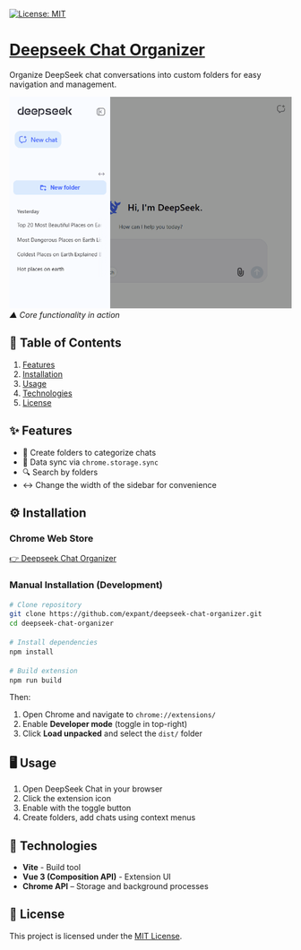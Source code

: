 [![License: MIT](https://img.shields.io/badge/License-MIT-blue.svg)](https://opensource.org/licenses/MIT)

# [Deepseek Chat Organizer](https://chromewebstore.google.com/detail/deepseek-chat-organizer/ajbfmjhmdhjoekmecolhelofdefepkdn?authuser=0&hl=ru)

Organize DeepSeek chat conversations into custom folders for easy navigation and management.

![Demo](docs/demo.gif)<br>
*▲ Core functionality in action*  

## 📖 Table of Contents

1. [Features](#-features)
2. [Installation](#-installation)
3. [Usage](#-usage)
4. [Technologies](#-technologies)
5. [License](#-license)

## ✨ Features

- 📂 Create folders to categorize chats
- 🔄 Data sync via `chrome.storage.sync`
- 🔍 Search by folders
- ↔️ Change the width of the sidebar for convenience

## ⚙️ Installation

### Chrome Web Store

[👉 Deepseek Chat Organizer](https://chromewebstore.google.com/detail/deepseek-chat-organizer/ajbfmjhmdhjoekmecolhelofdefepkdn?authuser=0&hl=ru)

### Manual Installation (Development)

```bash
# Clone repository
git clone https://github.com/expant/deepseek-chat-organizer.git
cd deepseek-chat-organizer

# Install dependencies
npm install

# Build extension
npm run build
```

Then:

1. Open Chrome and navigate to `chrome://extensions/`
2. Enable **Developer mode** (toggle in top-right)
3. Click **Load unpacked** and select the `dist/` folder

## 🖥️ Usage

1. Open DeepSeek Chat in your browser
2. Click the extension icon
3. Enable with the toggle button
4. Create folders, add chats using context menus

## 🔧 Technologies

- **Vite** - Build tool
- **Vue 3 (Composition API)** - Extension UI
- **Chrome API** – Storage and background processes

## 📜 License

This project is licensed under the [MIT License](LICENSE).
